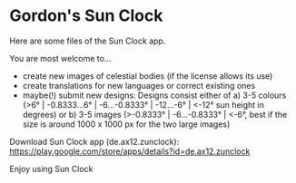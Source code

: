 # Gordon's Sun Clock

Here are some files of the Sun Clock app. 

You are most welcome to... 

- create new images of celestial bodies (if the license allows its use)
- create translations for new languages or correct existing ones  
- maybe(!) submit new designs: Designs consist either of a) 3-5 colours (>6° | -0.8333...6° | -6...-0.8333° | -12...-6° | <-12° sun height in degrees) or b) 3-5 images (>-0.8333° | -6...-0.8333° | <-6°, best if the size is around 1000 x 1000 px for the two large images) 

Download Sun Clock app (de.ax12.zunclock):
https://play.google.com/store/apps/details?id=de.ax12.zunclock

Enjoy using Sun Clock



